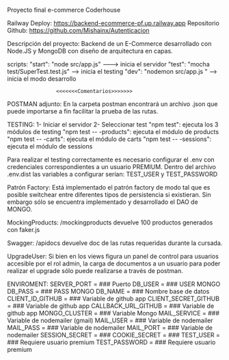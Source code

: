 Proyecto final e-commerce Coderhouse

Railway Deploy: https://backend-ecommerce-pf.up.railway.app
Repositorio Github: https://github.com/Mishainx/Autenticacion

Descripción del proyecto: Backend de un E-Commerce desarrollado con Node.JS y MongoDB con diseño de arquitectura en capas.

scripts:
    "start": "node src/app.js" ---> inicia el servidor
    "test": "mocha test/SuperTest.test.js" --> inicia el testing
    "dev": "nodemon src/app.js " --> inicia el modo desarrollo

                    <<<<<<<Comentarios>>>>>>>

POSTMAN adjunto:
En la carpeta postman encontrará un archivo .json que puede importarse a fin facilitar la prueba de las rutas.

TESTING:
1- Iniciar el servidor
2- Seleccionar test
 "npm test": ejecuta los 3 módulos de testing
 "npm test -- -products": ejecuta el módulo de products
 "npm test -- -carts": ejecuta el módulo de carts
 "npm test -- -sessions": ejecuta el módulo de sessions

Para realizar el testing correctamente es necesario configurar el .env con credenciales correspondientes a un usuario PREMIUM. Dentro del archivo .env.dist las variables a configurar serían: TEST_USER y TEST_PASSWORD

Patrón Factory:
Está implementado el patrón factory de modo tal que es posible switchear entre diferentes tipos de persistencia si existieran. Sin embargo sólo se encuentra implementado y desarrollado el DAO de MONGO.

MockingProducts:
/mockingproducts devuelve 100 productos generados con faker.js

Swagger:
/apidocs devuelve doc de las rutas requeridas durante la cursada.

UpgradeUser:
Si bien en los views figura un panel de control para usuarios accesible por el rol admin, la carga de documentos a un usuario para poder realizar el upgrade sólo puede realizarse a través de postman.

ENVIROMENT:
SERVER_PORT = ### Puerto
DB_USER = ### USER MONGO
DB_PASS = ### PASS MONGO
DB_NAME = ### Nombre base de datos
CLIENT_ID_GITHUB = ### Variable de github app
CLIENT_SECRET_GITHUB = ### Variable de github app
CALLBACK_URL_GITHUB = ### Variable de github app
MONGO_CLUSTER = ### Variable Mongo
MAIL_SERVICE = ### Variable de nodemailer (gmail)
MAIL_USER = ### Variable de nodemailer
MAIL_PASS = ### Variable de nodemailer
MAIL_PORT = ### Variable de nodemailer
SESSION_SECRET = ###
COOKIE_SECRET = ###
TEST_USER = ### Requiere usuario premium 
TEST_PASSWORD = ### Requiere usuario premium





